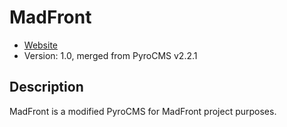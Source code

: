 # MadFront

* [Website](https://www.madfront.com/)
* Version: 1.0, merged from PyroCMS v2.2.1

## Description

MadFront is a modified PyroCMS for MadFront project purposes.
